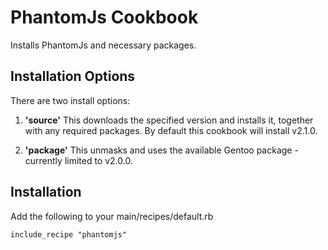 PhantomJs Cookbook
==================

Installs PhantomJs and necessary packages.

Installation Options
--------

There are two install options:

1.  **'source'**
    This downloads the specified version and installs it, together with any required packages. By default this cookbook will install v2.1.0.

2.  **'package'**
    This unmasks and uses the available Gentoo package - currently limited to v2.0.0.

Installation
--------

Add the following to your main/recipes/default.rb

``include_recipe "phantomjs"``
